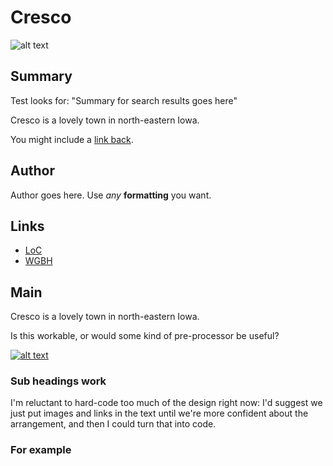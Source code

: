 # Cresco

![alt text](http://mlamedia01.wgbh.org/aapb/thumbnail/cpb-aacip_37-010p2nvv.jpg)

## Summary

Test looks for: "Summary for search results goes here"

Cresco is a lovely town in north-eastern Iowa.

You might include a [link back](/exhibits/midwest/iowa/cresco).

## Author

Author goes here. Use *any* **formatting** you want.

## Links

- [LoC](http://loc.gov)
- [WGBH](http://wgbh.org)

## Main

Cresco is a lovely town in north-eastern Iowa.

Is this workable, or would some kind of pre-processor be useful?

[![alt text](/thumbnails/cpb-aacip_37-31cjt2qs)](/catalog/cpb-aacip_37-31cjt2qs "item 1 summary")

### Sub headings work

I'm reluctant to hard-code too much of the design right now: 
I'd suggest we just put images and links in the text until we're more confident
about the arrangement, and then I could turn that into code.

### For example
